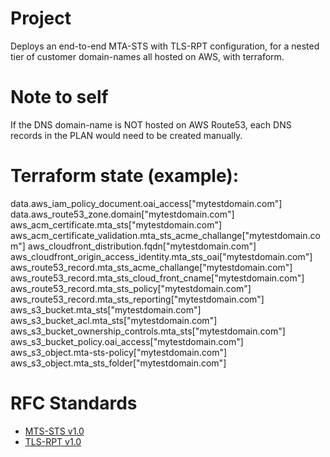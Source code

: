 # Project
Deploys an end-to-end MTA-STS with TLS-RPT configuration, for a nested tier of customer domain-names all hosted on AWS, with terraform.

# Note to self
If the DNS domain-name is NOT hosted on AWS Route53, each DNS records in the PLAN would need to be created manually.


# Terraform state (example):
data.aws_iam_policy_document.oai_access["mytestdomain.com"]
data.aws_route53_zone.domain["mytestdomain.com"]
aws_acm_certificate.mta_sts["mytestdomain.com"]
aws_acm_certificate_validation.mta_sts_acme_challange["mytestdomain.com"]
aws_cloudfront_distribution.fqdn["mytestdomain.com"]
aws_cloudfront_origin_access_identity.mta_sts_oai["mytestdomain.com"]
aws_route53_record.mta_sts_acme_challange["mytestdomain.com"]
aws_route53_record.mta_sts_cloud_front_cname["mytestdomain.com"]
aws_route53_record.mta_sts_policy["mytestdomain.com"]
aws_route53_record.mta_sts_reporting["mytestdomain.com"]
aws_s3_bucket.mta_sts["mytestdomain.com"]
aws_s3_bucket_acl.mta_sts["mytestdomain.com"]
aws_s3_bucket_ownership_controls.mta_sts["mytestdomain.com"]
aws_s3_bucket_policy.oai_access["mytestdomain.com"]
aws_s3_object.mta-sts-policy["mytestdomain.com"]
aws_s3_object.mta_sts_folder["mytestdomain.com"]

# RFC Standards
 - [ MTS-STS v1.0 ](https://tools.ietf.org/html/rfc8461)
 - [ TLS-RPT v1.0 ](https://tools.ietf.org/html/rfc8460)